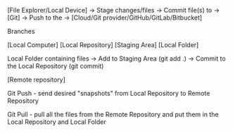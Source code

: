 
[File Explorer/Local Device] -> Stage changes/files -> Commit file(s) to -> [Git] -> Push to the -> [Cloud/Git provider/GitHub/GitLab/Bitbucket]

Branches

[Local Computer]
    [Local Repository]
    [Staging Area]
    [Local Folder]

Local Folder containing files -> Add to Staging Area (git add .) -> Commit to the Local Repository (git commit)

[Remote repository]

Git Push - send desired "snapshots" from Local Repository to Remote Repository

Git Pull - pull all the files from the Remote Repository and put them in the Local Repository and Local Folder

